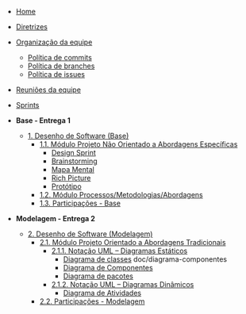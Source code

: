 <!-- docs/_sidebar.md -->

- [Home](/)
- [Diretrizes](/Diretrizes/Diretrizes.md)
- [Organização da equipe](/Organizacao/organizacao.md)
  - [Política de commits](/Organizacao/polit_commit.md)
  - [Política de branches](/Organizacao/polit_branches.md)
  - [Política de issues](/Organizacao/polit_issues.md)
- [Reuniões da equipe](Reunioes/AtasReuniao.md)
- [Sprints](Sprints/SprintBacklog.md)

- **Base - Entrega 1**

  - [1. Desenho de Software (Base)](/Base/1.Base.md)
    - [1.1. Módulo Projeto Não Orientado a Abordagens Específicas](/Base/1.1.AbordagemNaoEspecifica.md)
      - [Design Sprint](/Base/Designsprint.md)
      - [Brainstorming](/Base/Brainstorming.md)
      - [Mapa Mental](/Base/MapaMental.md)
      - [Rich Picture](/Base/RichPicture.md)
      - [Protótipo](Base/Prototipo.md)
    - [1.2. Módulo Processos/Metodologias/Abordagens](/Base/1.2.ProcessosMetodologiasAbordagens.md)
    - [1.3. Participações - Base](/Base/1.3.ParticipacoesBase.md)

- **Modelagem - Entrega 2**

  - [2. Desenho de Software (Modelagem)](/Modelagem/2.Modelagem.md)
    - [2.1. Módulo Projeto Orientado a Abordagens Tradicionais](/Modelagem/2.1.ModelagemTradicional.md)
      - [2.1.1. Notação UML – Diagramas Estáticos](Modelagem/2.1.1.UMLEstaticos.md)
        - [Diagrama de classes](Modelagem/diagramaClasses.md) doc/diagrama-componentes
        - [Diagrama de Componentes](Modelagem/diagramaComponentes.md)
        - [Diagrama de pacotes](Modelagem/estaticos/diagrama_de_pacotes.md)
      - [2.1.2. Notação UML – Diagramas Dinâmicos](Modelagem/2.1.2.UMLDinamicos.md)
        - [Diagrama de Atividades](Modelagem/DiagramaAtividades.md)
    - [2.2. Participações - Modelagem](Modelagem/2.2.ParticipacoesModelagem.md)

<!--
- **Padrões de Projeto**

  - [3. Desenho de Software (Padrões de Projeto)](PadroesDeProjeto/3.PadroesDeProjeto.md)
    - [Avaliado via Prova]

- **Arquitetura de Software & Reutilização**
  - [4. Desenho de Software (Arquitetura & Reutilização de Software)](ArquiteturaReutilizacao/4.ArquiteturaReutilizacao.md)
    - [4.1. Módulo Estilos e Padrões Arquiteturais](ArquiteturaReutilizacao/4.1.PadroesArquiteturais.md)
    - [4.2. Módulo Reutilização de Software](ArquiteturaReutilizacao/4.2.ReutilizacaoDeSoftware.md)
    - [4.3. Participações - Arquitetura & Reutilização de Software](ArquiteturaReutilizacao/4.3.ParticipacoesArqReutilizacao.md)
-->
